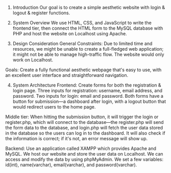 1. Introduction 
  Our goal is to create a simple aesthetic website with login & logout & register functions.

2. System Overview
  We use HTML, CSS, and JavaScript to write the frontend tier, then connect the HTML form to the MySQL database with PHP and host the website on Localhost using Apache.

3. Design Consideration
  General Constraints: Due to limited time and resources, we might be unable to create a full-fledged web application; it might not be able to manage high-traffic flow.  The website would only work on Localhost.

  Goals: Create a fully functional aesthetic webpage that's easy to use, with an excellent user interface and straightforward navigation.

4. System Architecture 
  Frontend: Create forms for both the registration & login page. Three inputs for registration: username, email address, and password. Two inputs for login: email and password. Both forms have a button for submission—a dashboard after login, with a logout button that would redirect users to the home page.

  Middle tier: When hitting the submission button, it will trigger the login or register.php, which will connect to the database—the register.php will send the form data to the database, and login.php will fetch the user data stored in the database so the users can log in to the dashboard. It will also check if the information is correct; if it's not, an error message will show up.

  Backend: Use an application called XAMPP which provides Apache and MySQL. We host our website and store the user data on Localhost. We can access and modify the data by using phpMyAdmin. We set a few variables: id(int), name(varchar), email(varchar), and password(varchar).
